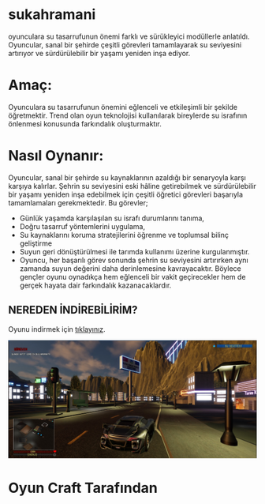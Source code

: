 # sukahramani
oyunculara su tasarrufunun önemi farklı ve sürükleyici modüllerle anlatıldı. Oyuncular, sanal bir şehirde çeşitli görevleri tamamlayarak su seviyesini artırıyor ve sürdürülebilir bir yaşamı yeniden inşa ediyor.
# Amaç:
Oyunculara su tasarrufunun önemini eğlenceli ve etkileşimli bir şekilde öğretmektir. Trend olan oyun teknolojisi kullanılarak bireylerde su israfının önlenmesi konusunda farkındalık oluşturmaktır.
# Nasıl Oynanır:
Oyuncular, sanal bir şehirde su kaynaklarının azaldığı bir senaryoyla karşı karşıya kalırlar. Şehrin su seviyesini eski hâline getirebilmek ve sürdürülebilir bir yaşamı yeniden inşa edebilmek için çeşitli öğretici görevleri başarıyla tamamlamaları gerekmektedir.
Bu görevler;
* Günlük yaşamda karşılaşılan su israfı durumlarını tanıma,
* Doğru tasarruf yöntemlerini uygulama,
* Su kaynaklarını koruma stratejilerini öğrenme ve toplumsal bilinç geliştirme
* Suyun geri dönüştürülmesi ile tarımda kullanımı üzerine kurgulanmıştır.
* Oyuncu, her başarılı görev sonunda şehrin su seviyesini artırırken aynı zamanda suyun değerini daha derinlemesine kavrayacaktır. Böylece gençler oyunu oynadıkça hem eğlenceli bir vakit geçirecekler hem de gerçek hayata dair farkındalık kazanacaklardır.

## NEREDEN İNDİREBİLİRİM?

Oyunu indirmek için [tıklayınız](https://drive.google.com/drive/folders/1qU0ThpctvO6g8SL4Pw00dPyNnAn5JFPt?usp=drive_link).

![Suyunu İsraf Etme.](/sukahramani.jpeg)

# Oyun Craft Tarafından #


